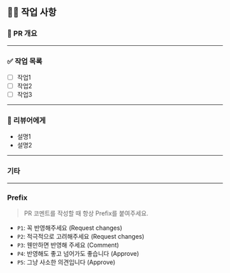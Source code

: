 ## 👨‍💻 작업 사항

### 📑 PR 개요
<!-- PR에 대한 간단한 개요를 작성 -->

---

<!-- 이슈에서 지정했던 작업 목록의 완료 상태를 표시 -->
### ✅ 작업 목록
- [ ] 작업1
- [ ] 작업2
- [ ] 작업3

---

### 🙏 리뷰어에게
<!-- PR에 작성한 변경 사항에 대해 팀원들에게 설명 -->
- 설명1
- 설명2

---

### 기타
<!-- 작성하지 않으면 삭제 -->

---

### Prefix
> PR 코멘트를 작성할 때 항상 Prefix를 붙여주세요.
- `P1`: 꼭 반영해주세요 (Request changes)
- `P2`: 적극적으로 고려해주세요 (Request changes)
- `P3`: 웬만하면 반영해 주세요 (Comment)
- `P4`: 반영해도 좋고 넘어가도 좋습니다 (Approve)
- `P5`: 그냥 사소한 의견입니다 (Approve)
